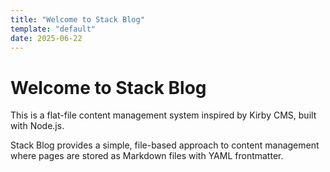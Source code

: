 ```yaml
---
title: "Welcome to Stack Blog"
template: "default"
date: 2025-06-22
---
```


# Welcome to Stack Blog

This is a flat-file content management system inspired by Kirby CMS, built with Node.js.

Stack Blog provides a simple, file-based approach to content management where pages are stored as Markdown files with YAML frontmatter.